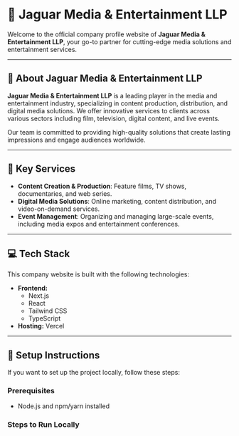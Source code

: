 # 🐆 Jaguar Media & Entertainment LLP

Welcome to the official company profile website of **Jaguar Media & Entertainment LLP**, your go-to partner for cutting-edge media solutions and entertainment services.

---

## 🏢 About Jaguar Media & Entertainment LLP

**Jaguar Media & Entertainment LLP** is a leading player in the media and entertainment industry, specializing in content production, distribution, and digital media solutions. We offer innovative services to clients across various sectors including film, television, digital content, and live events.

Our team is committed to providing high-quality solutions that create lasting impressions and engage audiences worldwide.

---

## 🌟 Key Services

- **Content Creation & Production**: Feature films, TV shows, documentaries, and web series.
- **Digital Media Solutions**: Online marketing, content distribution, and video-on-demand services.
- **Event Management**: Organizing and managing large-scale events, including media expos and entertainment conferences.

---

## 💻 Tech Stack

This company website is built with the following technologies:

- **Frontend:**
  - Next.js
  - React
  - Tailwind CSS
  - TypeScript
- **Hosting:** Vercel

---

## 🔧 Setup Instructions

If you want to set up the project locally, follow these steps:

### Prerequisites

- Node.js and npm/yarn installed

### Steps to Run Locally

